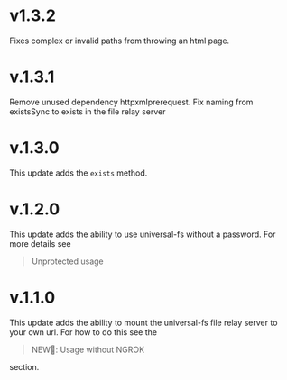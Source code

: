 # v1.3.2

Fixes complex or invalid paths from throwing an html page.

# v.1.3.1

Remove unused dependency httpxmlprerequest. Fix naming from existsSync to exists in the file relay server

# v.1.3.0

This update adds the `exists` method.

# v.1.2.0

This update adds the ability to use universal-fs without a password. For more details see

> Unprotected usage

# v.1.1.0

This update adds the ability to mount the universal-fs file relay server to your own url. For how to do this see the

> NEW🚨: Usage without NGROK

section.
